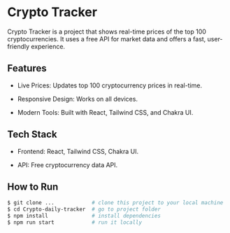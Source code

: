 # Crypto Tracker

Crypto Tracker is a project that shows real-time prices of the top 100 cryptocurrencies. It uses a free API for market data and offers a fast, user-friendly experience.

## Features

- Live Prices: Updates top 100 cryptocurrency prices in real-time.

- Responsive Design: Works on all devices.

- Modern Tools: Built with React, Tailwind CSS, and Chakra UI.

## Tech Stack

- Frontend: React, Tailwind CSS, Chakra UI.

- API: Free cryptocurrency data API.

## How to Run

```bash
$ git clone ...            # clone this project to your local machine
$ cd Crypto-daily-tracker  # go to project folder
$ npm install              # install dependencies
$ npm run start            # run it locally
```
